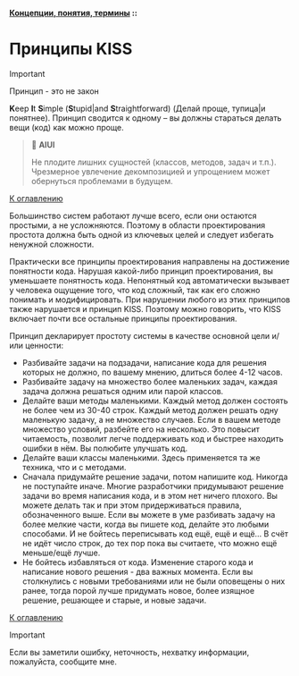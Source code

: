 **[Концепции, понятия, термины](../README.md#concepts) ::**
# Принципы KISS

> [!IMPORTANT]
> Принцип - это не закон

**K**eep **I**t **S**imple (**S**tupid|and **S**traightforward) (Делай проще, тупица|и понятнее). Принцип сводится к одному – вы должны стараться делать вещи (код) как можно проще.

> :thinking: **AIUI**
>
> Не плодите лишних сущностей (классов, методов, задач и т.п.). Чрезмерное увлечение декомпозицией и упрощением может обернуться проблемами в будущем.

[К оглавлению](../README.md#concepts)

Большинство систем работают лучше всего, если они остаются простыми, а не усложняются. Поэтому в области проектирования простота должна быть одной из ключевых целей и следует избегать ненужной сложности.

Практически все принципы проектирования направлены на достижение понятности кода. Нарушая какой-либо принцип проектирования, вы уменьшаете понятность кода. Непонятный код автоматически вызывает у человека ощущение того, что код сложный, так как его сложно понимать и модифицировать. При нарушении любого из этих принципов также нарушается и принцип KISS. Поэтому можно говорить, что KISS включает почти все остальные принципы проектирования.

Принцип декларирует простоту системы в качестве основной цели и/или ценности:
- Разбивайте задачи на подзадачи, написание кода для решения которых не должно, по вашему мнению, длиться более 4-12 часов.
- Разбивайте задачу на множество более маленьких задач, каждая задача должна решаться одним или парой классов.
- Делайте ваши методы маленькими. Каждый метод должен состоять не более чем из 30-40 строк. Каждый метод должен решать одну маленькую задачу, а не множество случаев. Если в вашем методе множество условий, разбейте его на несколько. Это повысит читаемость, позволит легче поддерживать код и быстрее находить ошибки в нём. Вы полюбите улучшать код.
- Делайте ваши классы маленькими. Здесь применяется та же техника, что и с методами.
- Сначала придумайте решение задачи, потом напишите код. Никогда не поступайте иначе. Многие разработчики придумывают решение задачи во время написания кода, и в этом нет ничего плохого. Вы можете делать так и при этом придерживаться правила, обозначенного выше. Если вы можете в уме разбивать задачу на более мелкие части, когда вы пишете код, делайте это любыми способами. И не бойтесь переписывать код ещё, ещё и ещё… В счёт не идёт число строк, до тех пор пока вы считаете, что можно ещё меньше/ещё лучше.
- Не бойтесь избавляться от кода. Изменение старого кода и написание нового решения - два важных момента. Если вы столкнулись с новыми требованиями или не были оповещены о них ранее, тогда порой лучше придумать новое, более изящное решение, решающее и старые, и новые задачи.

[К оглавлению](../README.md#concepts)

> [!IMPORTANT]
> Если вы заметили ошибку, неточность, нехватку информации, пожалуйста, сообщите мне.
